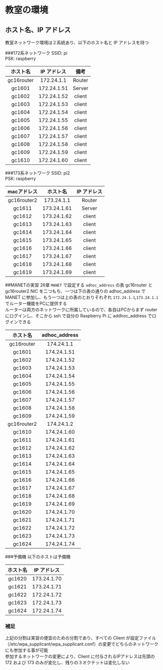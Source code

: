 # 教室の環境

## ホスト名、IP アドレス
教室ネットワーク環境は２系統あり、以下のホスト名と IP アドレスを持つ

###172系ネットワーク
SSID: pi  
PSK:  raspberry

|ホスト名|IP アドレス|備考|
|:--:|:--:|:--:|
|gc16router|172.24.1.1|Router|
|gc1601|172.24.1.51|Server|
|gc1602|172.24.1.52|client|
|gc1603|172.24.1.53|client|
|gc1604|172.24.1.54|client|
|gc1605|172.24.1.55|client|
|gc1606|172.24.1.56|client|
|gc1607|172.24.1.57|client|
|gc1608|172.24.1.58|client|
|gc1609|172.24.1.59|client|
|gc1610|172.24.1.60|client|

###173系ネットワーク
SSID: pi2  
PSK:  raspberry

|macアドレス|ホスト名|IP アドレス|
|:--:|:--:|:--:|
|gc16router2|173.24.1.1|Router|
|gc1611|173.24.1.61|Server|
|gc1612|173.24.1.62|client|
|gc1613|173.24.1.63|client|
|gc1614|173.24.1.64|client|
|gc1615|173.24.1.65|client|
|gc1616|173.24.1.66|client|
|gc1617|173.24.1.67|client|
|gc1618|173.24.1.68|client|
|gc1619|173.24.1.69|client|

##MANETの実習
26章 `MANET` で設定する `adhoc_address` の表
gc16router と gc16router2 NIC を二つもち、一つは下の表の通りの adhoc_address で MANET に参加し、もう一つは上の表のとおりそれぞれ `172.24.1.1`,`173.24.1.1`でルーター機能をPCに提供する  
ルーターは両方のネットワークに所属しているので、各自はPCからまず router にログインし、そこから ssh で自分の Raspberry Pi に addhoc_address でログインできる

|ホスト名|adhoc_address|
|:--:|:--:|
|gc16router|174.24.1.1|
|gc1601|174.24.1.51|
|gc1602|174.24.1.52|
|gc1603|174.24.1.53|
|gc1604|174.24.1.54|
|gc1605|174.24.1.55|
|gc1606|174.24.1.56|
|gc1607|174.24.1.57|
|gc1608|174.24.1.58|
|gc1609|174.24.1.59|
|gc16router2|174.24.1.2|
|gc1610|174.24.1.60|
|gc1611|174.24.1.61|
|gc1612|174.24.1.62|
|gc1613|174.24.1.63|
|gc1614|174.24.1.64|
|gc1615|174.24.1.65|
|gc1616|174.24.1.66|
|gc1617|174.24.1.67|
|gc1618|174.24.1.68|
|gc1619|174.24.1.69|
|gc1620|174.24.1.70|
|gc1621|174.24.1.71|
|gc1622|174.24.1.72|
|gc1623|174.24.1.73|
|gc1624|174.24.1.74|

###予備機
以下のホストは予備機

|ホスト名|IP アドレス|
|:--:|:--:|
|gc1620|173.24.1.70|
|gc1621|173.24.1.71|
|gc1622|172.24.1.72|
|gc1623|172.24.1.73|
|gc1624|172.24.1.74|

### 補足
上記の分割は実習の便宜のための分割であり、すべての Client が設定ファイル（/etc/wpa_supplicant/wpa_supplicant.conf）の変更でどちらのネットワークにも参加する事が可能  
参加するネットワークの変更により、Client に付与されるIPアドレスは先頭の 172 および 173 のみが変化し、残りの３オクテットは変化しない
